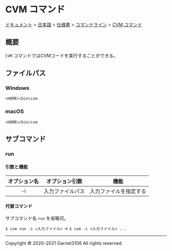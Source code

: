 # CVM コマンド

[ドキュメント](../../../../index.md) > [日本語](../../../index.md) > [仕様書](../../index.md) > [コマンドライン](../index.md) > [CVM コマンド](./index.md)

## 概要

`CVM` コマンドではCVMコードを実行することができる。

## ファイルパス

### Windows

```
<HOME>\bin\cvm
```

### macOS

```
<HOME>/bin/cvm
```

## サブコマンド

### run

#### 引数と機能

|オプション名|オプション引数|機能|
|:-:|:-:|:-:|
|-i|入力ファイルパス|入力ファイルを指定する|

#### 代替コマンド

サブコマンド名 `run` を省略可。

`$ cvm run -i <入力ファイル>` → `$ cvm -i <入力ファイル> ...`

---

Copyright © 2020-2021 Garnet3106 All rights reserved.
